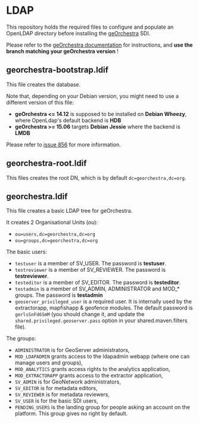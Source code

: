 # LDAP

This repository holds the required files to configure and populate an OpenLDAP directory before installing the [geOrchestra](http://www.georchestra.org) SDI.  

Please refer to the [geOrchestra documentation](https://github.com/georchestra/georchestra/blob/master/README.md) for instructions, and **use the branch matching your geOrchestra version** !


## georchestra-bootstrap.ldif

This file creates the database.

Note that, depending on your Debian version, you might need to use a different version of this file: 
 * **geOrchestra <= 14.12** is supposed to be installed on **Debian Wheezy**, where OpenLdap's default backend is **HDB**
 * **geOrchestra >= 15.06** targets **Debian Jessie** where the backend is **LMDB**

Please refer to [issue 856](https://github.com/georchestra/georchestra/issues/856) for more information.


## georchestra-root.ldif

This files creates the root DN, which is by default ```dc=georchestra,dc=org```.


## georchestra.ldif

This file creates a basic LDAP tree for geOrchestra.

It creates 2 Organisational Units (ou):
 * ```ou=users,dc=georchestra,dc=org``` 
 * ```ou=groups,dc=georchestra,dc=org```

The basic users:
 * ```testuser``` is a member of SV_USER. The password is **testuser**.
 * ```testreviewer``` is a member of SV_REVIEWER. The password is **testreviewer**.
 * ```testeditor``` is a member of SV_EDITOR. The password is **testeditor**.
 * ```testadmin``` is a member of SV_ADMIN, ADMINISTRATOR and MOD_* groups. The password is **testadmin**
 * ```geoserver_privileged_user``` is a required user. It is internally used by the extractorapp, mapfishapp & geofence modules. The default password is ```gerlsSnFd6SmM``` (you should change it, and update the ```shared.privileged.geoserver.pass``` option in your shared.maven.filters file).

The groups:
 * ```ADMINISTRATOR``` is for GeoServer administrators,
 * ```MOD_LDAPADMIN``` grants access to the ldapadmin webapp (where one can manage users and groups),
 * ```MOD_ANALYTICS``` grants access rights to the analytics application,
 * ```MOD_EXTRACTORAPP``` grants access to the extractor application,
 * ```SV_ADMIN``` is for GeoNetwork administrators,
 * ```SV_EDITOR``` is for metadata editors,
 * ```SV_REVIEWER``` is for metadata reviewers,
 * ```SV_USER``` is for the basic SDI users,
 * ```PENDING_USERS``` is the landing group for people asking an account on the platform. This group gives no right by default.
